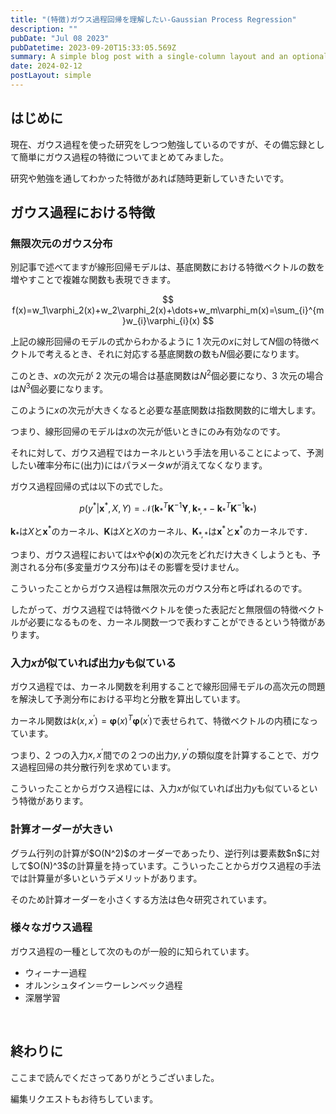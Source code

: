 ```yaml
---
title: "(特徴)ガウス過程回帰を理解したい-Gaussian Process Regression"
description: ""
pubDate: "Jul 08 2023"
pubDatetime: 2023-09-20T15:33:05.569Z
summary: A simple blog post with a single-column layout and an optional cover banner.
date: 2024-02-12
postLayout: simple
---
```


<h2>はじめに</h2>
現在、ガウス過程を使った研究をしつつ勉強しているのですが、その備忘録として簡単にガウス過程の特徴についてまとめてみました。

研究や勉強を通してわかった特徴があれば随時更新していきたいです。

<h2>ガウス過程における特徴</h2>
<h3>無限次元のガウス分布</h3>
別記事で述べてますが線形回帰モデルは、基底関数における特徴ベクトルの数を増やすことで複雑な関数も表現できます。

$$
f(x)=w_1\varphi_2(x)+w_2\varphi_2(x)+\dots+w_m\varphi_m(x)=\sum_{i}^{m}w_{i}\varphi_{i}(x)
$$

上記の線形回帰のモデルの式からわかるように 1 次元の$x$に対して$N$個の特徴ベクトルで考えるとき、それに対応する基底関数の数も$N$個必要になります。

このとき、$x$の次元が 2 次元の場合は基底関数は$N^2$個必要になり、3 次元の場合は$N^3$個必要になります。

このように$x$の次元が大きくなると必要な基底関数は指数関数的に増大します。

つまり、線形回帰のモデルは$x$の次元が低いときにのみ有効なのです。

それに対して、ガウス過程ではカーネルという手法を用いることによって、予測したい確率分布に(出力)にはパラメータ$w$が消えてなくなります。

ガウス過程回帰の式は以下の式でした。

$$
p(y^{\ast}|\mathbf{x}^{\ast},X,Y)=\mathcal{N}(\mathbf{k}^T_{\ast}\mathbf{K}^{-1}\mathbf{Y},\mathbf{k}_{\ast,\ast}-\mathbf{k}^T_{\ast}\mathbf{K}^{-1}\mathbf{k}_{\ast})
$$

$\mathbf{k}_{\ast}$は$X$と$\mathbf{x}^{\ast}$のカーネル、$\mathbf{K}$は$X$と$X$のカーネル、$\mathbf{K}_{\ast,\ast}$は$\mathbf{x}^{\ast}$と$\mathbf{x}^{\ast}$のカーネルです．

<span class="st-mymarker-s">つまり、ガウス過程においては$x$や$\phi(\mathbf{x})$の次元をどれだけ大きくしようとも、予測される分布(多変量ガウス分布)はその影響を受けません</span>。

こういったことからガウス過程は<span class="hutoaka"><span class="huto">無限次元のガウス分布</span></span>と呼ばれるのです。

したがって、ガウス過程では特徴ベクトルを使った表記だと無限個の特徴ベクトルが必要になるものを、カーネル関数一つで表わすことができるという特徴があります。

### 入力$x$が似ていれば出力$y$も似ている

ガウス過程では、カーネル関数を利用することで線形回帰モデルの高次元の問題を解決して予測分布における平均と分散を算出しています。

カーネル関数は$k(x,x^{\prime})=\boldsymbol \varphi(x)^T\boldsymbol \varphi(x^{\prime})$で表せられて、特徴ベクトルの内積になっています。

つまり、2 つの入力$x,x^{\prime}$間での２つの出力$y, y^{\prime}$の類似度を計算することで、ガウス過程回帰の共分散行列を求めています。

こういったことからガウス過程には、<span class="st-mymarker-s">入力$x$が似ていれば出力$y$も似ているという</span>特徴があります。

<h3>計算オーダーが大きい</h3>
グラム行列の計算が$O(N^2)$のオーダーであったり、逆行列は要素数$n$に対して$O(N)^3$の計算量を持っています。こういったことからガウス過程の手法では計算量が多いというデメリットがあります。

そのため計算オーダーを小さくする方法は色々研究されています。

<h3>様々なガウス過程</h3>
ガウス過程の一種として次のものが一般的に知られています。
<ul>
 	<li>ウィーナー過程</li>
 	<li>オルンシュタイン＝ウーレンベック過程</li>
 	<li>深層学習</li>
</ul>
&nbsp;
<h2>終わりに</h2>
ここまで読んでくださってありがとうございました。

編集リクエストもお待ちしています。
